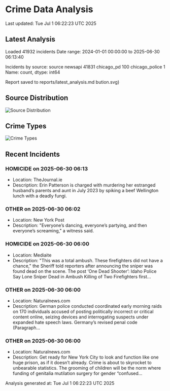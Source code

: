 # Crime Data Analysis
Last updated: Tue Jul  1 06:22:23 UTC 2025

## Latest Analysis

Loaded 41932 incidents
Date range: 2024-01-01 00:00:00 to 2025-06-30 06:13:40

Incidents by source:
source
newsapi           41831
chicago_pd          100
chicago_police        1
Name: count, dtype: int64

Report saved to reports/latest_analysis.md
bution.svg)

## Source Distribution
![Source Distribution](images/source_distribution.svg)

## Crime Types
![Crime Types](images/crime_types.svg)

## Recent Incidents

### HOMICIDE on 2025-06-30 06:13
- Location: TheJournal.ie
- Description: Erin Patterson is charged with murdering her estranged husband’s parents and aunt in July 2023 by spiking a beef Wellington lunch with a deadly fungi.


### OTHER on 2025-06-30 06:02
- Location: New York Post
- Description: "Everyone’s dancing, everyone’s partying, and then everyone’s screaming," a witness said.


### HOMICIDE on 2025-06-30 06:00
- Location: Mediaite
- Description: "This was a total ambush. These firefighters did not have a chance," the Sheriff told reporters after announcing the sniper was found dead on the scene.
The post ‘One Dead Shooter’: Idaho Police Say Lone Sniper Dead in Ambush Killing of Two Firefighters first…


### OTHER on 2025-06-30 06:00
- Location: Naturalnews.com
- Description: German police conducted coordinated early morning raids on 170 individuals accused of posting politically incorrect or critical content online, seizing devices and interrogating suspects under expanded hate speech laws. Germany’s revised penal code (Paragraph…


### OTHER on 2025-06-30 06:00
- Location: Naturalnews.com
- Description: Get ready for New York City to look and function like one huge prison, as if it doesn’t already. Crime is about to skyrocket to unbearable statistics. The grooming of children will be the norm where funding of genitalia mutilation surgery for gender “confused…

Analysis generated at: Tue Jul  1 06:22:23 UTC 2025
